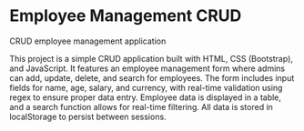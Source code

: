 # Employee Management CRUD
CRUD employee management application

This project is a simple CRUD application built with HTML, CSS (Bootstrap), and JavaScript. It features an employee management form where admins can add, update, delete, and search for employees. The form includes input fields for name, age, salary, and currency, with real-time validation using regex to ensure proper data entry. Employee data is displayed in a table, and a search function allows for real-time filtering. All data is stored in localStorage to persist between sessions.
